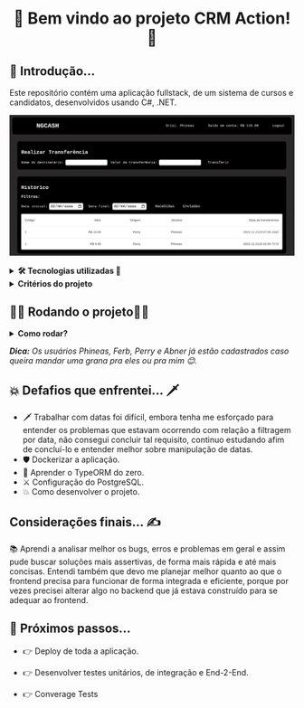 <h1 align="center">🚀 Bem vindo ao projeto CRM Action! 🚀</h1>

<h2>🥱 Introdução...</h2>

<p>Este repositório contém uma aplicação fullstack, de um sistema de cursos e candidatos, desenvolvidos usando C#, .NET.</p>

![alt text](https://raw.githubusercontent.com/abnerferreiradesousa/app-transferDIN/main/images/app.png)

<details>
<summary><strong> 🛠️ Tecnologias utilizadas 🧰 </strong></summary>

* <p>👉 C#</p>

* <p>👉 Entity Framework</p>

* <p>👉 Session</p>

* <p>👉 MVC</p>

* <p>👉 ASP.NET</p>

</details>

<details>
<summary><strong> Critérios do projeto </strong></summary>

- ☑️ Cadastrar lead (candidato) com validação de CPF
- ☑️ Cadastrar novos cursos
- ❌ Cadastrar uma nova inscrição, a inscrição é comporta por um candidato e um curso, um candidato pode ter mais de uma inscrição.
</details>


<h2>👨‍💻 Rodando o projeto👨‍💻</h2>

<details>
  
<summary><strong>Como rodar?</strong></summary>
  
1. Clone o repositório com o comando:
  - `git clone https://github.com/abnerferreiradesousa/action`;
    - Entre na pasta do repositório:
      - `cd action`
2. Inicie o banco usando Docker:
 - `sudo docker run -e "ACCEPT_EULA=Y" -e "MSSQL_SA_PASSWORD=Password12" \
   -p 1433:1433 --name sql1 --hostname sql1 \
   -d \
   mcr.microsoft.com/mssql/server:2022-latest`

  
</details>

<i><strong>Dica:</strong> Os usuários Phineas, Ferb, Perry e Abner já estão cadastrados caso queira mandar uma grana pra eles ou pra mim 😊.</i>

<h2>💥 Defafios que enfrentei... 🗡️</h2> 

* 🗡️ Trabalhar com datas foi difícil, embora tenha me esforçado para entender os problemas que estavam ocorrendo com relação a filtragem por data, não consegui concluir tal requisito, continuo estudando afim de concluí-lo e entender melhor sobre manipulação de datas. 
* 🛡️ Dockerizar a aplicação.
* 🥊 Aprender o TypeORM do zero.
* ⚔️ Configuração do PostgreSQL.
* 💥 Como desenvolver o projeto.

<h2>Considerações finais... ✍️</h2>

<p>
 📚 Aprendi a analisar melhor os bugs, erros e problemas em geral e assim pude buscar soluções mais assertivas, de forma mais rápida e até mais concisas.
  Entendi também que devo me planejar melhor quanto ao que o frontend precisa para funcionar de forma integrada e eficiente, porque por vezes precisei alterar algo no backend que já estava construído para se adequar ao frontend.
</p>

<h2>🥷 Próximos passos...</h2>

* <p>👉 Deploy de toda a aplicação.</p>

* <p>👉 Desenvolver testes unitários, de integração e End-2-End.</p>

* <p>👉 Converage Tests</p>
